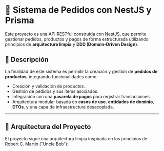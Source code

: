 # 🛒 Sistema de Pedidos con NestJS y Prisma

Este proyecto es una API RESTful construida con [NestJS](https://nestjs.com/), que permite gestionar pedidos, productos y pagos de forma estructurada utilizando principios de **arquitectura limpia** y **DDD (Domain-Driven Design)**.

## 🚀 Descripción

La finalidad de este sistema es permitir la creación y gestión de **pedidos de productos**, integrando funcionalidades como:

- Creación y validación de productos.
- Gestión de pedidos y sus ítems asociados.
- Integración con una **pasarela de pagos** para registrar transacciones.
- Arquitectura modular basada en **casos de uso**, **entidades de dominio**, **DTOs**, y una capa de infraestructura desacoplada.

---

## 🧱 Arquitectura del Proyecto

El proyecto sigue una arquitectura limpia inspirada en los principios de Robert C. Martin ("Uncle Bob"):

